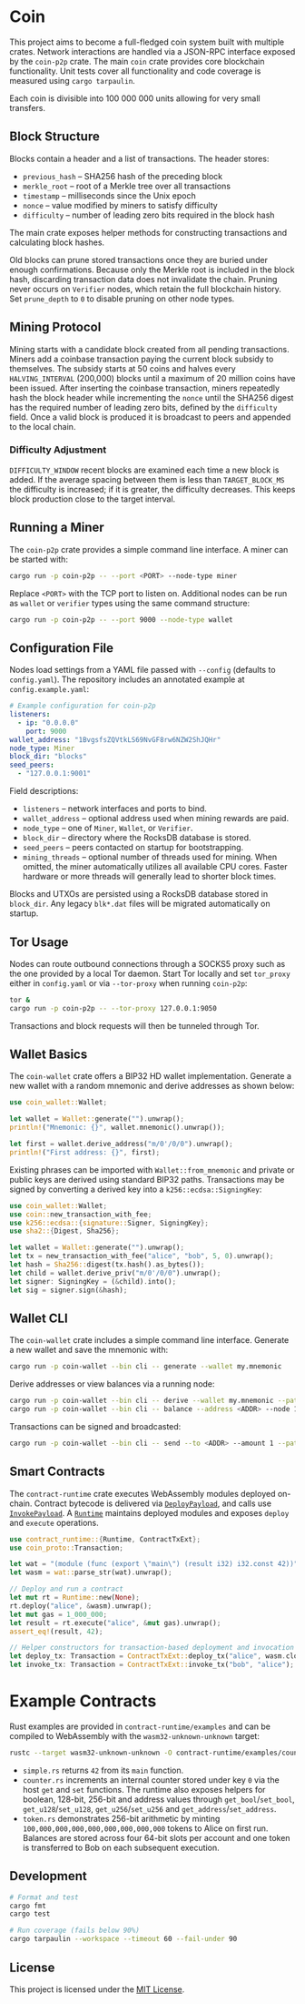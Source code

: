 # Coin

This project aims to become a full-fledged coin system built with multiple crates. Network interactions are handled via a JSON-RPC interface exposed by the `coin-p2p` crate. The main `coin` crate provides core blockchain functionality. Unit tests cover all functionality and code coverage is measured using `cargo tarpaulin`.

Each coin is divisible into 100&nbsp;000&nbsp;000 units allowing for very small transfers.

## Block Structure

Blocks contain a header and a list of transactions. The header stores:

- `previous_hash` – SHA256 hash of the preceding block
- `merkle_root` – root of a Merkle tree over all transactions
- `timestamp` – milliseconds since the Unix epoch
- `nonce` – value modified by miners to satisfy difficulty
- `difficulty` – number of leading zero bits required in the block hash

The main crate exposes helper methods for constructing transactions and
calculating block hashes.

Old blocks can prune stored transactions once they are buried under enough
confirmations. Because only the Merkle root is included in the block hash,
discarding transaction data does not invalidate the chain.
Pruning never occurs on `Verifier` nodes, which retain the full blockchain
history. Set `prune_depth` to `0` to disable pruning on other node types.

## Mining Protocol

Mining starts with a candidate block created from all pending transactions.
Miners add a coinbase transaction paying the current block subsidy to
themselves. The subsidy starts at 50 coins and halves every `HALVING_INTERVAL`
(200,000) blocks until a maximum of 20 million coins have been issued.
After inserting the coinbase transaction, miners repeatedly hash the block
header while incrementing the `nonce` until the SHA256 digest has the required
number of leading zero bits, defined by the `difficulty` field. Once a valid
block is produced it is broadcast to peers and appended to the local chain.

### Difficulty Adjustment

`DIFFICULTY_WINDOW` recent blocks are examined each time a new block is added.
If the average spacing between them is less than `TARGET_BLOCK_MS` the
difficulty is increased; if it is greater, the difficulty decreases. This keeps
block production close to the target interval.

## Running a Miner

The `coin-p2p` crate provides a simple command line interface. A miner can be
started with:

```bash
cargo run -p coin-p2p -- --port <PORT> --node-type miner
```
Replace `<PORT>` with the TCP port to listen on. Additional nodes can be run as
`wallet` or `verifier` types using the same command structure:

```bash
cargo run -p coin-p2p -- --port 9000 --node-type wallet
```

## Configuration File

Nodes load settings from a YAML file passed with `--config` (defaults to
`config.yaml`). The repository includes an annotated example at
`config.example.yaml`:

```yaml
# Example configuration for coin-p2p
listeners:
  - ip: "0.0.0.0"
    port: 9000
wallet_address: "1BvgsfsZQVtkLS69NvGF8rw6NZW2ShJQHr"
node_type: Miner
block_dir: "blocks"
seed_peers:
  - "127.0.0.1:9001"
```

Field descriptions:

- `listeners` – network interfaces and ports to bind.
- `wallet_address` – optional address used when mining rewards are paid.
- `node_type` – one of `Miner`, `Wallet`, or `Verifier`.
- `block_dir` – directory where the RocksDB database is stored.
- `seed_peers` – peers contacted on startup for bootstrapping.
- `mining_threads` – optional number of threads used for mining. When omitted,
  the miner automatically utilizes all available CPU cores. Faster hardware or
  more threads will generally lead to shorter block times.

Blocks and UTXOs are persisted using a RocksDB database stored in
`block_dir`. Any legacy `blk*.dat` files will be migrated automatically on
startup.

## Tor Usage

Nodes can route outbound connections through a SOCKS5 proxy such as the one
provided by a local Tor daemon. Start Tor locally and set `tor_proxy` either in
`config.yaml` or via `--tor-proxy` when running `coin-p2p`:

```bash
tor &
cargo run -p coin-p2p -- --tor-proxy 127.0.0.1:9050
```

Transactions and block requests will then be tunneled through Tor.

## Wallet Basics

The `coin-wallet` crate offers a BIP32 HD wallet implementation.
Generate a new wallet with a random mnemonic and derive addresses as shown
below:

```rust
use coin_wallet::Wallet;

let wallet = Wallet::generate("").unwrap();
println!("Mnemonic: {}", wallet.mnemonic().unwrap());

let first = wallet.derive_address("m/0'/0/0").unwrap();
println!("First address: {}", first);
```

Existing phrases can be imported with `Wallet::from_mnemonic` and private or
public keys are derived using standard BIP32 paths. Transactions may be signed
by converting a derived key into a `k256::ecdsa::SigningKey`:

```rust
use coin_wallet::Wallet;
use coin::new_transaction_with_fee;
use k256::ecdsa::{signature::Signer, SigningKey};
use sha2::{Digest, Sha256};

let wallet = Wallet::generate("").unwrap();
let tx = new_transaction_with_fee("alice", "bob", 5, 0).unwrap();
let hash = Sha256::digest(tx.hash().as_bytes());
let child = wallet.derive_priv("m/0'/0/0").unwrap();
let signer: SigningKey = (&child).into();
let sig = signer.sign(&hash);
```

## Wallet CLI

The `coin-wallet` crate includes a simple command line interface. Generate a new wallet and save the mnemonic with:

```bash
cargo run -p coin-wallet --bin cli -- generate --wallet my.mnemonic
```

Derive addresses or view balances via a running node:

```bash
cargo run -p coin-wallet --bin cli -- derive --wallet my.mnemonic --path "m/0'/0/0"
cargo run -p coin-wallet --bin cli -- balance --address <ADDR> --node 127.0.0.1:9000
```

Transactions can be signed and broadcasted:

```bash
cargo run -p coin-wallet --bin cli -- send --to <ADDR> --amount 1 --path "m/0'/0/0" --node 127.0.0.1:9000
```

## Smart Contracts

The `contract-runtime` crate executes WebAssembly modules deployed on-chain.
Contract bytecode is delivered via [`DeployPayload`](contract-runtime/src/lib.rs),
and calls use [`InvokePayload`](contract-runtime/src/lib.rs). A [`Runtime`](contract-runtime/src/lib.rs)
maintains deployed modules and exposes `deploy` and `execute` operations.

```rust
use contract_runtime::{Runtime, ContractTxExt};
use coin_proto::Transaction;

let wat = "(module (func (export \"main\") (result i32) i32.const 42))";
let wasm = wat::parse_str(wat).unwrap();

// Deploy and run a contract
let mut rt = Runtime::new(None);
rt.deploy("alice", &wasm).unwrap();
let mut gas = 1_000_000;
let result = rt.execute("alice", &mut gas).unwrap();
assert_eq!(result, 42);

// Helper constructors for transaction-based deployment and invocation
let deploy_tx: Transaction = ContractTxExt::deploy_tx("alice", wasm.clone());
let invoke_tx: Transaction = ContractTxExt::invoke_tx("bob", "alice");
```
# Example Contracts
Rust examples are provided in `contract-runtime/examples` and can be compiled
to WebAssembly with the `wasm32-unknown-unknown` target:

```bash
rustc --target wasm32-unknown-unknown -O contract-runtime/examples/counter.rs -o counter.wasm
```

- `simple.rs` returns `42` from its `main` function.
- `counter.rs` increments an internal counter stored under key `0` via the host
  `get` and `set` functions. The runtime also exposes helpers for boolean,
  128-bit, 256-bit and address values through `get_bool`/`set_bool`,
  `get_u128`/`set_u128`, `get_u256`/`set_u256` and
  `get_address`/`set_address`.
- `token.rs` demonstrates 256-bit arithmetic by minting
  `100,000,000,000,000,000,000,000,000` tokens to Alice on first run. Balances
  are stored across four 64-bit slots per account and one token is transferred
  to Bob on each subsequent execution.

## Development

```bash
# Format and test
cargo fmt
cargo test

# Run coverage (fails below 90%)
cargo tarpaulin --workspace --timeout 60 --fail-under 90
```

## License

This project is licensed under the [MIT License](LICENSE).

